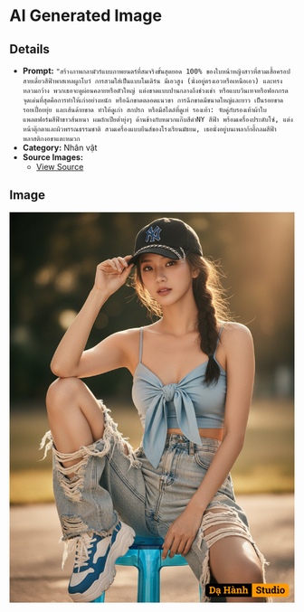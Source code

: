 # AI Generated Image

## Details
- **Prompt:** `"สร้างภาพกลามัวร์แบบภาพยนตร์ที่สมจริงขั้นสุดยอด 100% ของใบหน้าหญิงสาวที่สวมเสื้อครอปสายเดี่ยวสีฟ้าพาสเทลผูกโบว์ การสวมใส่เป็นแบบโมเดิร์น มีเอวสูง (นั่งอยู่ตรงเอวหรือเหนือเอว) และทรงหลวมกว้าง พวกเธอจะดูผ่อนคลายหรือตัวใหญ่
แต่งขาดแบบปานกลางถึงช่วงเข่า หรือแบบวินเทจหรือฟอกกรด จุดเด่นที่สุดคือการทำให้เก่าอย่างหนัก หรือฉีกขาดตลอดแนวขา การฉีกขาดมีขนาดใหญ่และยาว เป็นรอยขาด รอยเปื่อยยุ่ย และเส้นด้ายขาด ทำให้ดูเก่า สกปรก หรือมีสไตล์ที่ดูเท่
รองเท้า: จับคู่กับรองเท้าผ้าใบแพลตฟอร์มสีฟ้าขาวส้นหนา
ผมถักเปียต่ำยุ่งๆ ด้านข้างกับหมวกแก๊บสีดำNY สีฟ้า พร้อมเครื่องประดับโซ่, แต่งหน้าตุ๊กตาและผิวพรรณธรรมชาติ สวมเครื่องแบบยีนส์ของโรงเรียนมัธยม, เธอนั่งอยู่บนเพลาก้าอี้กลมสีฟ้าพลาสติกงอขาแตะหมวก`
- **Category:** Nhân vật
- **Source Images:**
  - [View Source](https://raw.githubusercontent.com/lenzcomvth/Somethings/main/Models/Female/Female3.jpg)

## Image
![AI Generated Image](./image-2025-10-16T15-46-48-563Z-nojs6.png)